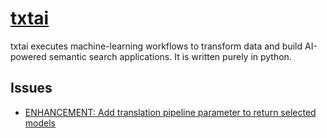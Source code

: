 # [txtai](https://github.com/neuml/txtai)

txtai executes machine-learning workflows to transform data and build AI-powered semantic search applications. It is written purely in python.

## Issues

- [ENHANCEMENT: Add translation pipeline parameter to return selected models](https://github.com/neuml/txtai/issues/383)

